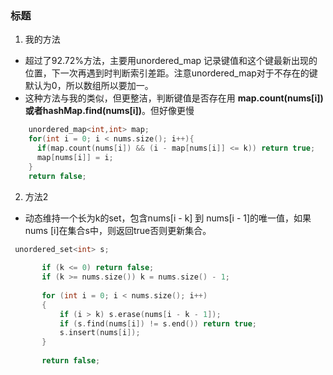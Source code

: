 ### 标题
1. 我的方法
* 超过了92.72%方法，主要用unordered_map 记录键值和这个键最新出现的位置，下一次再遇到时判断索引差距。注意unordered_map对于不存在的键默认为0，所以数组所以要加一。
* 这种方法与我的类似，但更整洁，判断键值是否存在用 **map.count(nums[i])**或者**hashMap.find(nums[i])**。但好像更慢
```C++
    unordered_map<int,int> map;
    for(int i = 0; i < nums.size(); i++){
      if(map.count(nums[i]) && (i - map[nums[i]] <= k)) return true;
      map[nums[i]] = i;
    }
    return false;
```
2. 方法2
* 动态维持一个长为k的set，包含nums[i - k] 到 nums[i - 1]的唯一值，如果nums [i]在集合s中，则返回true否则更新集合。
```C++
 unordered_set<int> s;
       
       if (k <= 0) return false;
       if (k >= nums.size()) k = nums.size() - 1;
       
       for (int i = 0; i < nums.size(); i++)
       {
           if (i > k) s.erase(nums[i - k - 1]);
           if (s.find(nums[i]) != s.end()) return true;
           s.insert(nums[i]);
       }
       
       return false;
```



